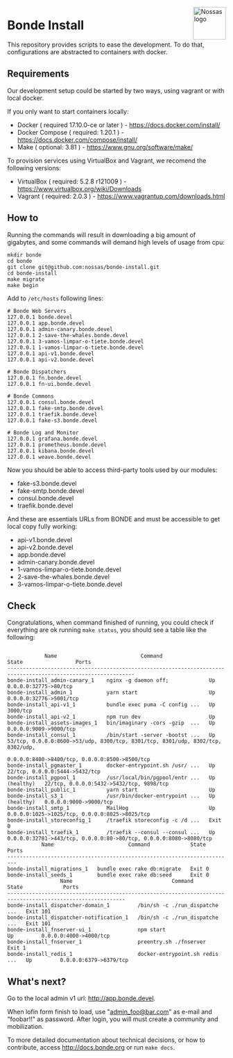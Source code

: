 <img
  src="https://avatars2.githubusercontent.com/u/1479357?v=3&s=250"
  alt="Nossas logo"
  title="Nossas"
  align="right"
  height="75"
  width="75"
/>

# Bonde Install
This repository provides scripts to ease the development. To do that, configurations  are abstracted to containers with docker.

## Requirements

Our development setup could be started by two ways, using vagrant or with local docker.

If you only want to start containers locally:
* Docker ( required 17.10.0-ce or later ) - https://docs.docker.com/install/
* Docker Compose ( required: 1.20.1 ) - https://docs.docker.com/compose/install/
* Make ( optional: 3.81 ) - https://www.gnu.org/software/make/

To provision services using VirtualBox and Vagrant, we recomend the following versions:
* VirtualBox ( required: 5.2.8 r121009 ) - https://www.virtualbox.org/wiki/Downloads
* Vagrant ( required: 2.0.3 ) - https://www.vagrantup.com/downloads.html


## How to

Running the commands will result in downloading a big amount of gigabytes, and some commands will demand  high levels of usage from cpu:

```
mkdir bonde
cd bonde
git clone git@github.com:nossas/bonde-install.git
cd bonde-install
make migrate
make begin
```

Add to ```/etc/hosts``` following lines:

```
# Bonde Web Servers
127.0.0.1 bonde.devel
127.0.0.1 app.bonde.devel
127.0.0.1 admin-canary.bonde.devel
127.0.0.1 2-save-the-whales.bonde.devel
127.0.0.1 3-vamos-limpar-o-tiete.bonde.devel
127.0.0.1 1-vamos-limpar-o-tiete.bonde.devel
127.0.0.1 api-v1.bonde.devel
127.0.0.1 api-v2.bonde.devel

# Bonde Dispatchers
127.0.0.1 fn.bonde.devel
127.0.0.1 fn-ui.bonde.devel

# Bonde Commons
127.0.0.1 consul.bonde.devel
127.0.0.1 fake-smtp.bonde.devel
127.0.0.1 traefik.bonde.devel
127.0.0.1 fake-s3.bonde.devel

# Bonde Log and Monitor
127.0.0.1 grafana.bonde.devel
127.0.0.1 prometheus.bonde.devel
127.0.0.1 kibana.bonde.devel
127.0.0.1 weave.bonde.devel
```

Now you should be able to access third-party tools used by our modules:

* fake-s3.bonde.devel
* fake-smtp.bonde.devel
* consul.bonde.devel
* traefik.bonde.devel

And these are essentials URLs from BONDE and must be accessible to get local copy fully working:

* api-v1.bonde.devel
* api-v2.bonde.devel
* app.bonde.devel
* admin-canary.bonde.devel
* 1-vamos-limpar-o-tiete.bonde.devel
* 2-save-the-whales.bonde.devel
* 3-vamos-limpar-o-tiete.bonde.devel

## Check

Congratulations, when command finished of running, you could check if everything are ok running ```make status```, you should see a table like the following:

```

            Name                           Command                  State                 Ports
---------------------------------------------------------------------------------------------------------------
bonde-install_admin-canary_1    nginx -g daemon off;             Up             0.0.0.0:32775->80/tcp
bonde-install_admin_1           yarn start                       Up             0.0.0.0:32776->5001/tcp
bonde-install_api-v1_1          bundle exec puma -C config ...   Up             3000/tcp
bonde-install_api-v2_1          npm run dev                      Up
bonde-install_assets-images_1   bin/imaginary -cors -gzip  ...   Up             0.0.0.0:9009->9000/tcp
bonde-install_consul_1          /bin/start -server -bootst ...   Up             53/tcp, 0.0.0.0:8600->53/udp, 8300/tcp, 8301/tcp, 8301/udp, 8302/tcp, 8302/udp,
                                                                                0.0.0.0:8400->8400/tcp, 0.0.0.0:8500->8500/tcp
bonde-install_pgmaster_1        docker-entrypoint.sh /usr/ ...   Up             22/tcp, 0.0.0.0:5444->5432/tcp
bonde-install_pgpool_1          /usr/local/bin/pgpool/entr ...   Up (healthy)   22/tcp, 0.0.0.0:5432->5432/tcp, 9898/tcp
bonde-install_public_1          yarn start                       Up
bonde-install_s3_1              /usr/bin/docker-entrypoint ...   Up (healthy)   0.0.0.0:9000->9000/tcp
bonde-install_smtp_1            MailHog                          Up             0.0.0.0:1025->1025/tcp, 0.0.0.0:8025->8025/tcp
bonde-install_storeconfig_1     /traefik storeconfig -c /d ...   Exit 0
bonde-install_traefik_1         /traefik --consul --consul ...   Up             0.0.0.0:32781->443/tcp, 0.0.0.0:80->80/tcp, 0.0.0.0:8080->8080/tcp
           Name                        Command             State    Ports
-------------------------------------------------------------------------
bonde-install_migrations_1   bundle exec rake db:migrate   Exit 0
bonde-install_seeds_1        bundle exec rake db:seed      Exit 0
                 Name                                Command                State             Ports
------------------------------------------------------------------------------------------------------------
bonde-install_dispatcher-domain_1         /bin/sh -c ./run_dispatche ...   Exit 101
bonde-install_dispatcher-notification_1   /bin/sh -c ./run_dispatche ...   Exit 101
bonde-install_fnserver-ui_1               npm start                        Up         0.0.0.0:4000->4000/tcp
bonde-install_fnserver_1                  preentry.sh ./fnserver           Exit 1
bonde-install_redis_1                     docker-entrypoint.sh redis ...   Up         0.0.0.0:6379->6379/tcp
```

## What's next?

Go to the local admin v1 url: http://app.bonde.devel.

When lofin form finish to load, use "admin_foo@bar.com" as e-mail and "foobar!!" as password. After login, you will must create a community and mobilization.

To more detailed documentation about technical decisions, or how to contribute, access http://docs.bonde.org or run ```make docs```.